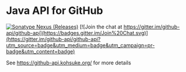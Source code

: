 # Java API for GitHub

[![Sonatype Nexus (Releases)](https://img.shields.io/nexus/r/org.kohsuke/github-api?server=https%3A%2F%2Foss.sonatype.org)](https://mvnrepository.com/artifact/org.kohsuke/github-api)
[![Join the chat at https://gitter.im/github-api/github-api](https://badges.gitter.im/Join%20Chat.svg)](https://gitter.im/github-api/github-api?utm_source=badge&utm_medium=badge&utm_campaign=pr-badge&utm_content=badge)


See https://github-api.kohsuke.org/ for more details
